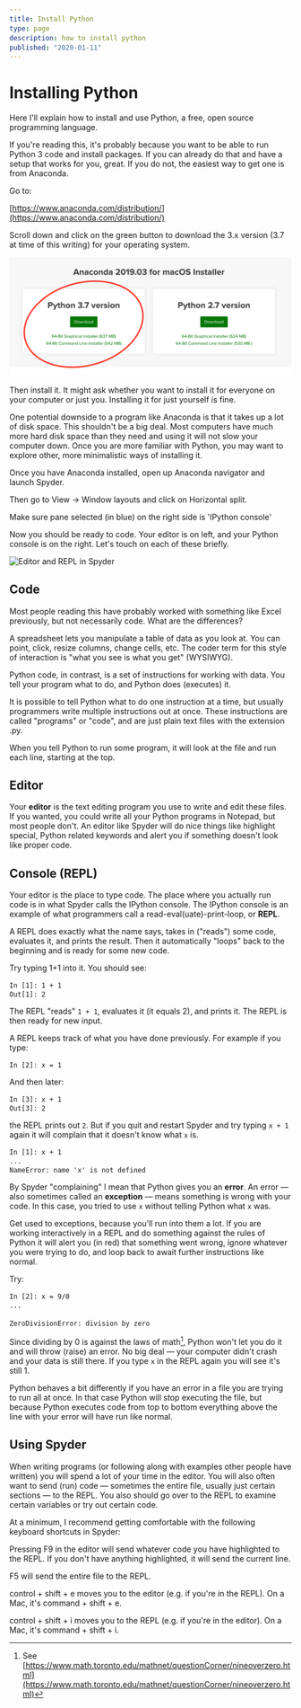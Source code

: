 ```yaml
---
title: Install Python
type: page
description: how to install python
published: "2020-01-11"
---
```


# Installing Python

Here I'll explain how to install and use Python, a free, open source
programming language.

If you're reading this, it's probably because you want to be able to run Python
3 code and install packages. If you can already do that and have a setup that
works for you, great. If you do not, the easiest way to get one is from
Anaconda.

Go to:

[https://www.anaconda.com/distribution/](https://www.anaconda.com/distribution/)

Scroll down and click on the green button to download the 3.x version (3.7 at
time of this writing) for your operating system.

![Python 3.x on the Anaconda site](images/anaconda_site.png)

Then install it. It might ask whether you want to install it for everyone on
your computer or just you. Installing it for just yourself is fine.

One potential downside to a program like Anaconda is that it takes up a lot of
disk space. This shouldn't be a big deal. Most computers have much more hard
disk space than they need and using it will not slow your computer down.  Once
you are more familiar with Python, you may want to explore other, more
minimalistic ways of installing it.

Once you have Anaconda installed, open up Anaconda navigator and launch Spyder.

Then go to View -> Window layouts and click on Horizontal split.

Make sure pane selected (in blue) on the right side is 'IPython console'

Now you should be ready to code. Your editor is on left, and your Python
console is on the right. Let's touch on each of these briefly.

![Editor and REPL in Spyder]({static}/images/spyder.png)

## Code
Most people reading this have probably worked with something like Excel
previously, but not necessarily code. What are the differences?

A spreadsheet lets you manipulate a table of data as you look at. You can
point, click, resize columns, change cells, etc. The coder term for this style
of interaction is "what you see is what you get" (WYSIWYG).

Python code, in contrast, is a set of instructions for working with data. You
tell your program what to do, and Python does (executes) it.

It is possible to tell Python what to do one instruction at a time, but usually
programmers write multiple instructions out at once. These instructions are
called "programs" or "code", and are just plain text files with the extension
.py.

When you tell Python to run some program, it will look at the file and run each
line, starting at the top.

## Editor
Your **editor** is the text editing program you use to write and edit these
files. If you wanted, you could write all your Python programs in Notepad, but
most people don't. An editor like Spyder will do nice things like highlight
special, Python related keywords and alert you if something doesn't look like
proper code.

## Console (REPL)
Your editor is the place to type code. The place where you actually run code is
in what Spyder calls the IPython console. The IPython console is an example of
what programmers call a read-eval(uate)-print-loop, or **REPL**.

A REPL does exactly what the name says, takes in ("reads") some code, evaluates
it, and prints the result. Then it automatically "loops" back to the beginning
and is ready for some new code.

Try typing 1+1 into it. You should see:

~~~ {.python}
In [1]: 1 + 1
Out[1]: 2
~~~

The REPL "reads" `1 + 1`, evaluates it (it equals 2), and prints it. The REPL
is then ready for new input.

A REPL keeps track of what you have done previously. For example if you type:

~~~ {.python}
In [2]: x = 1
~~~

And then later:

~~~ {.python}
In [3]: x + 1
Out[3]: 2
~~~

the REPL prints out `2`. But if you quit and restart Spyder and try typing `x +
1` again it will complain that it doesn't know what `x` is.

~~~ {.python}
In [1]: x + 1
...
NameError: name 'x' is not defined
~~~

By Spyder "complaining" I mean that Python gives you an **error**. An error —
also sometimes called an **exception** —  means something is wrong with your
code. In this case, you tried to use `x` without telling Python what `x` was.

Get used to exceptions, because you'll run into them a lot. If you are working
interactively in a REPL and do something against the rules of Python it will
alert you (in red) that something went wrong, ignore whatever you were trying
to do, and loop back to await further instructions like normal.

Try:

~~~ {.python}
In [2]: x = 9/0
...

ZeroDivisionError: division by zero
~~~

Since dividing by 0 is against the laws of math[^1], Python won't let you do it
and will throw (raise) an error. No big deal — your computer didn't crash and
your data is still there.  If you type `x` in the REPL again you will see
it's still 1.

Python behaves a bit differently if you have an error in a file you are trying
to run all at once. In that case Python will stop executing the file, but
because Python executes code from top to bottom everything above the line with
your error will have run like normal.

[^1]: See [https://www.math.toronto.edu/mathnet/questionCorner/nineoverzero.html](https://www.math.toronto.edu/mathnet/questionCorner/nineoverzero.html) 

## Using Spyder 
When writing programs (or following along with examples other people have
written) you will spend a lot of your time in the editor. You will also often
want to send (run) code — sometimes the entire file, usually just certain
sections — to the REPL. You also should go over to the REPL to examine certain
variables or try out certain code.

At a minimum, I recommend getting comfortable with the following keyboard
shortcuts in Spyder:

Pressing F9 in the editor will send whatever code you have highlighted to the
REPL. If you don't have anything highlighted, it will send the current line.

F5 will send the entire file to the REPL.

control + shift + e moves you to the editor (e.g. if you're in the REPL). On a
Mac, it's command + shift + e.

control + shift + i moves you to the REPL (e.g. if you're in the editor). On a
Mac, it's command + shift + i.
